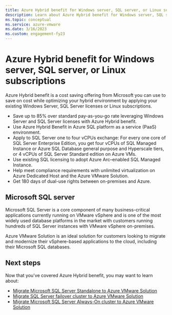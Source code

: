 ```yaml
---
title: Azure Hybrid benefit for Windows server, SQL server, or Linux subscriptions
description: Learn about Azure Hybrid benefit for Windows server, SQL server, or Linux subscriptions.
ms.topic: conceptual
ms.service: azure-vmware
ms.date: 3/16/2023
ms.custom: engagement-fy23
---
```


# Azure Hybrid benefit for Windows server, SQL server, or Linux subscriptions

Azure Hybrid benefit is a cost saving offering from Microsoft you can use to save on cost while optimizing your hybrid environment by applying your existing Windows Server, SQL Server licenses or Linux subscriptions.

- Save up to 85% over standard pay-as-you-go rate leveraging Windows Server and SQL Server licenses with Azure Hybrid benefit.
- Use Azure Hybrid Benefit in Azure SQL platform as a service (PaaS) environment.
- Apply to SQL Server one to four vCPUs exchange: For every one core of SQL Server Enterprise Edition, you get four vCPUs of SQL Managed Instance or Azure SQL Database general purpose and Hyperscale tiers, or 4 vCPUs of SQL Server Standard edition on Azure VMs.
- Use existing SQL licensing to adopt Azure Arc–enabled SQL Managed Instance.
- Help meet compliance requirements with unlimited virtualization on Azure Dedicated Host and the Azure VMware Solution.
- Get 180 days of dual-use rights between on-premises and Azure.

## Microsoft SQL server

Microsoft SQL Server is a core component of many business-critical applications currently running on VMware vSphere and is one of the most widely used database platforms in the market with customers running hundreds of SQL Server instances with VMware vSphere on-premises. 

Azure VMware Solution is an ideal solution for customers looking to migrate and modernize their vSphere-based applications to the cloud, including their Microsoft SQL databases.

## Next steps 

Now that you've covered Azure Hybrid benefit, you may want to learn about:

- [Migrate Microsoft SQL Server Standalone to Azure VMware Solution](migrate-sql-server-standalone-cluster.md)
- [Migrate SQL Server failover cluster to Azure VMware Solution](migrate-sql-server-failover-cluster.md)
- [Migrate Microsoft SQL Server Always-On cluster to Azure VMware Solution](migrate-sql-server-always-on-cluster.md)
